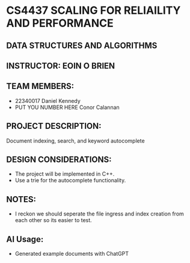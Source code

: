 # CS4437 SCALING FOR RELIAILITY AND PERFORMANCE
## DATA STRUCTURES AND ALGORITHMS
## INSTRUCTOR: EOIN O BRIEN

## TEAM MEMBERS:
- 22340017 Daniel Kennedy
- PUT YOU NUMBER HERE Conor Calannan

## PROJECT DESCRIPTION:
Document indexing, search, and keyword autocomplete

## DESIGN CONSIDERATIONS:
- The project will be implemented in C++.
- Use a trie for the autocomplete functionality.


## NOTES:
- I reckon we should seperate the file ingress and index creation from each other so its easier to test.


## AI Usage:
- Generated example documents with ChatGPT
